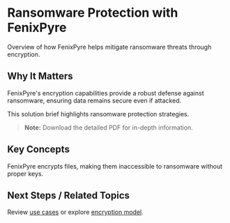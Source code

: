 # Ransomware Protection with FenixPyre

Overview of how FenixPyre helps mitigate ransomware threats through encryption.


## Why It Matters
FenixPyre's encryption capabilities provide a robust defense against ransomware, ensuring data remains secure even if attacked.

This solution brief highlights ransomware protection strategies.

> **Note:** Download the detailed PDF for in-depth information.
<!-- VIDEO: ./media/use-cases/ransomware-demo.mp4 | Alt: Ransomware protection demonstration | Duration: 30s -->

## Key Concepts
FenixPyre encrypts files, making them inaccessible to ransomware without proper keys.

## Next Steps / Related Topics
Review [use cases](08-use-cases/index.md) or explore [encryption model](02-core-concepts/encryption-model.md).